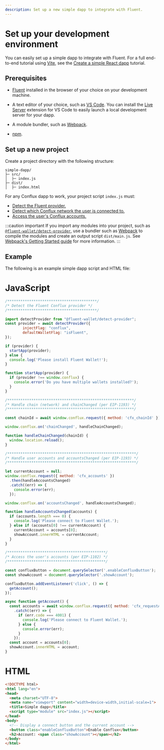 ```yaml
---
description: Set up a new simple dapp to integrate with Fluent.
---
```


# Set up your development environment

You can easily set up a simple dapp to integrate with Fluent.
For a full end-to-end tutorial using [Vite](https://v3.vitejs.dev/guide/), see the
[Create a simple React dapp](../tutorials/react-dapp-local-state.md) tutorial.

## Prerequisites

- [Fluent](https://fluent.wallet/) installed in the browser of your choice on your development
  machine.

- A text editor of your choice, such as [VS Code](https://code.visualstudio.com/).
  You can install the [Live Server](https://marketplace.visualstudio.com/items?itemName=ritwickdey.LiveServer)
  extension for VS Code to easily launch a local development server for your dapp.

- A module bundler, such as [Webpack](https://github.com/webpack/webpack).

- [npm](https://docs.npmjs.com/downloading-and-installing-node-js-and-npm).

## Set up a new project

Create a project directory with the following structure:

```text
simple-dapp/
├─ src/
│  ├─ index.js
├─ dist/
│  ├─ index.html
```

For any Conflux dapp to work, your project script `index.js` must:

- [Detect the Fluent provider.](detect-fluent)
- [Detect which Conflux network the user is connected to.](detect-network)
- [Access the user's Conflux accounts.](access-accounts)

:::caution important
If you import any modules into your project, such as
[`@fluent-wallet/detect-provider`](https://github.com/fluent-wallet/detect-provider), use a bundler such as
[Webpack](https://github.com/webpack/webpack) to compile the modules and create an output script
`dist/main.js`.
See [Webpack's Getting Started guide](https://webpack.js.org/guides/getting-started/) for more information.
:::


## Example

The following is an example simple dapp script and HTML file:

<!--tabs-->

# JavaScript

```javascript title="index.js"
/*****************************************/
/* Detect the Fluent Conflux provider */
/*****************************************/

import detectProvider from "@fluent-wallet/detect-provider";
const provider = await detectProvider({
        injectFlag: "conflux",
        defaultWalletFlag: "isFluent",
});

if (provider) {
  startApp(provider);
} else {
  console.log('Please install Fluent Wallet!');
}

function startApp(provider) {
  if (provider !== window.conflux) {
    console.error('Do you have multiple wallets installed?');
  }
}

/**********************************************************/
/* Handle chain (network) and chainChanged (per EIP-1193) */
/**********************************************************/

const chainId = await window.conflux.request({ method: 'cfx_chainId' });

window.conflux.on('chainChanged', handleChainChanged);

function handleChainChanged(chainId) {
  window.location.reload();
}

/***********************************************************/
/* Handle user accounts and accountsChanged (per EIP-1193) */
/***********************************************************/

let currentAccount = null;
window.conflux.request({ method: 'cfx_accounts' })
  .then(handleAccountsChanged)
  .catch((err) => {
    console.error(err);
  });

window.conflux.on('accountsChanged', handleAccountsChanged);

function handleAccountsChanged(accounts) {
  if (accounts.length === 0) {
    console.log('Please connect to Fluent Wallet.');
  } else if (accounts[0] !== currentAccount) {
    currentAccount = accounts[0];
    showAccount.innerHTML = currentAccount;
  }
}

/*********************************************/
/* Access the user's accounts (per EIP-1102) */
/*********************************************/

const confluxButton = document.querySelector('.enableConfluxButton');
const showAccount = document.querySelector('.showAccount');

confluxButton.addEventListener('click', () => {
  getAccount();
});

async function getAccount() {
  const accounts = await window.conflux.request({ method: 'cfx_requestAccounts' })
    .catch((err) => {
      if (err.code === 4001) {
        console.log('Please connect to Fluent Wallet.');
      } else {
        console.error(err);
      }
    });
  const account = accounts[0];
  showAccount.innerHTML = account;
}
```

# HTML

```html title="index.html"
<!DOCTYPE html>
<html lang="en">
<head>
  <meta charset="UTF-8">
  <meta name="viewport" content="width=device-width,initial-scale=1">
  <title>Simple dapp</title>
  <script type="module" src="index.js"></script>
</head>
<body>
  <!-- Display a connect button and the current account -->
  <button class="enableConfluxButton">Enable Conflux</button>
  <h2>Account: <span class="showAccount"></span></h2>
</body>
</html>
```

<!--/tabs-->
